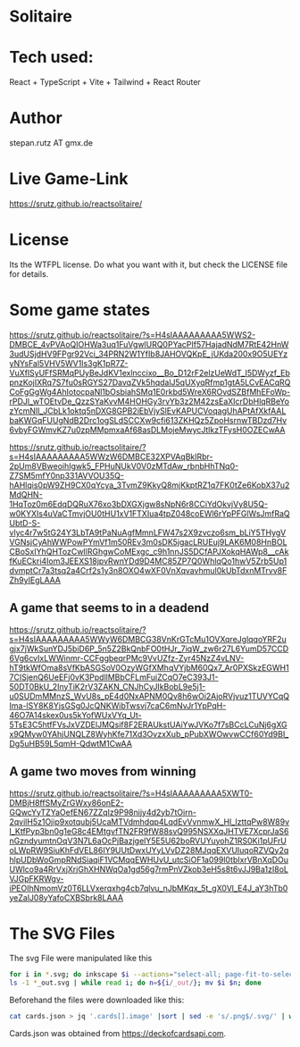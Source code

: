 
# Solitaire

# Tech used:

React + TypeScript + Vite + Tailwind + React Router

# Author

stepan.rutz AT gmx.de


# Live Game-Link

https://srutz.github.io/reactsolitaire/

# License

Its the WTFPL license. Do what you want with it, but check the LICENSE file for details.

# Some game states

https://srutz.github.io/reactsolitaire/?s=H4sIAAAAAAAAA5WWS2-DMBCE_4vPVAoQIOHWa3uq1FuVgwlURQ0PYacPIf57HajadNdM7RtE42HnW3udUSjdHV9FPgr92Vci_34PRN2W1YfIb8JAHOVQKpE_jUKda200x9O5UEYzyNYsFal5VHV5WV1Is3gK1pR7Z-VuXflSyUFfSRMqPUyBeJdKV1exlnccixo__Bo_D12rF2elzUeWdT_I5DWyzf_EbpnzKojIXRq7S7fu0sRGYS27DavqZVk5hqdalJ5qUXyqRfmp1gtA5LCvEACqRQCoFgGgWg4AhIotocpaNl1bOsbiahSMq1E0rkbd5WreX6ROvdSZBfMhEFoWp-rPDJl_wTOEtvDe_QzzSYaKvvM4HOHGy3rvYb3z2M42zsEaXIcrDbHlqRBeYozYcmNIl_JCbLk1oktq5nDXG8GPB2iEbVjySlEvKAPUCVoqagUhAPtAfXkfAALbaKWGqFUUgNdB2Drc1ogSLdSCCXw9cfi613ZKHQz5ZpoHsrnwTBDzd7Hv6vbyFGWmvKZ7u0zpMMpmxaAf68asDLMojeMwycJtlkzTFysH0OZECwAA



https://srutz.github.io/reactsolitaire/?s=H4sIAAAAAAAAA5WWzW6DMBCE32XPVAqBkIRbr-2pUm8VBweoihIgwk5_FPHuNUkV0V0zMTdAw_rbnbHhTNq0-Z7SM5mfY0np331AVVOU35Q-hAHlqis0pW9ZH9CX0qYcya_3TvmZ9KkyQ8mjKkptRZ1q7FK0tZe6KobX37u2MdQHN-1HqToz0m6EdqDQRuX76xo3bDXGXjgw8sNpN6r8CCiYdOkvjVy8U5Q-w0KYXIs4uVaCTmvjOU0tHU1xV1FTXIua4tpZ048coEWl6rYpPFGlWsJmfRaQUbtD-S-vlyc4r7w5tG24Y3LbTA9tPaNuAgfMmnLFW47s2X9zvczo6sm_bLiY5THygVVGNsjCyAhWWPowPYmVf1m50REv3m0sDK5jgacLRUEuj9LAK6M08HnBOLCBoSxIYhQHTozCwIlRGhgwCoMExgc_c9h1nnJS5DCfAPJXokqHAWp8__cAkfKuECkri4Iom3JEEXS18jpvRwnYDd9D4MC85ZP7Q0WhlqQo1hwV5Zrb5Up1dvmptCr7a3tsq2a4Crf2s1y3n8OXO4wXF0VnXqvavhmul0kUbTdxnMTrvv8FZh9yIEgLAAA



## A game that seems to in a deadend

https://srutz.github.io/reactsolitaire/?s=H4sIAAAAAAAAA5WWyW6DMBCG38VnKrGTcMu1OVXqreJglqqoYRF2ugjx7jWkSunYDJ5biD6P_5n5Z2BkQnbFO0tHJr_7iqW_zw6r27L6YumD57CCD6Vg6cvIxLWWinmr-CCFggbeqrPMc9VvUZfz-Zyr45NzZ4vLNV-hT9tkWfOma8sVfKbASGSoV0OzyWGfXMhqVYjbM60Qx7_Ar0PXSkzEGWH17CISjenQ6UeEFj0vK3PpdllMBbCFLmFuiZCqO7eC393J1-50DT0BkU_2InyTiK2rV3ZAKN_CNJhCyJIkBobL9e5j1-u0SUDmMMnzS_WvU8s_pE4d0NxAPNM0Qv8h6wOi2AjoRVjvuz1TUVYCqQIma-lSY8K8YjsGSg0JcQNKWibTwsvj7caC6mNvJr1YpPqH-46O7A14skex0us5kYofWUxVYq_Ut-5TsE3C5htfFVsJxVZDElJMQsif8F2ERAUkstUAiYwJVKo7f7sBCcLCuNj6gXGx9QMyw0YAhjUNQLZ8WyhKfe71Xd3OvzxXub_pPubXWOwvwCCf60Yd9BI_Dg5uHB59L5qmH-QdwtM1CwAA



## A game two moves from winning

https://srutz.github.io/reactsolitaire/?s=H4sIAAAAAAAAA5XWT0-DMBjH8ffSMyZrGWxy86onE2-GQwcYyTZYaOefEN67ZZqIz9P98nijy4d2yb7tOirn-2qvilH5z1Ojip9xotqubj5UcaMTVdmhdqp4LqdEvVvnmwX_Hl_lzttqPw8W89vl_KtfPyp3bn0g1eG8c4EMtgvfTN2FR9fW88svQ995NSXXqJHTVE7XcprJaS6nGzndyumtnOqV3N7L6aOcPjBazjgelY5E5U62boRVUYuyohZ1RS0Ki1pUFrUoLWpRW9SiuKhFdVEL86IY9UUtDwxUYyLVvDZ28MJqqEXVUIuqoRZVQy2qhlpUDbWoGmpRNdSiaqiF1VCMqqEWHUvU_utcSiOF1a099l0tbIxrVBnXqDOuUWlco9a4RrVxjXrjGhXHNWqOa1gd56g7rmPnVZkob3eH5s8t6vJJ9Ba1zI8oLVJGpFKRWgv-iPEOIhNmomVz0T6LLVxerqxhg4cb7qlvu_nJbMKqx_5t_gX0Vl_E4J_aY3hTb0yeZalJ08yYafoCXBSbrk8LAAA



# The SVG Files

The svg File were manipulated like this

```bash
for i in *.svg; do inkscape $i --actions="select-all; page-fit-to-selection;  export-do; file-close"; done
ls -1 *_out.svg | while read i; do n=${i/_out/}; mv $i $n; done
```

Beforehand the files were downloaded like this:

```bash
cat cards.json > jq '.cards[].image' |sort | sed -e 's/.png$/.svg/' | while read a; do echo wget $a; sleep 1; done 
```

Cards.json was obtained from https://deckofcardsapi.com.


